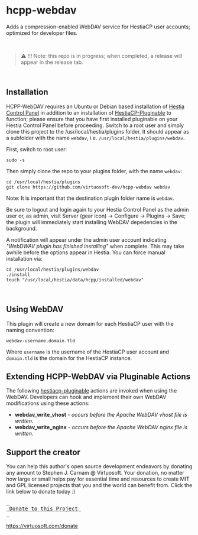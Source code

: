 # hcpp-webdav
Adds a compression-enabled WebDAV service for HestiaCP user accounts; optimized for developer files.

&nbsp;
 > :warning: !!! Note: this repo is in progress; when completed, a release will appear in the release tab.
 
&nbsp;
## Installation
HCPP-WebDAV requires an Ubuntu or Debian based installation of [Hestia Control Panel](https://hestiacp.com) in addition to an installation of [HestiaCP-Pluginable](https://github.com/virtuosoft-dev/hestiacp-pluginable) to function; please ensure that you have first installed pluginable on your Hestia Control Panel before proceeding. Switch to a root user and simply clone this project to the /usr/local/hestia/plugins folder. It should appear as a subfolder with the name `webdav`, i.e. `/usr/local/hestia/plugins/webdav`.

First, switch to root user:
```
sudo -s
```

Then simply clone the repo to your plugins folder, with the name `webdav`:

```
cd /usr/local/hestia/plugins
git clone https://github.com/virtuosoft-dev/hcpp-webdav webdav
```

Note: It is important that the destination plugin folder name is `webdav`.


Be sure to logout and login again to your Hestia Control Panel as the admin user or, as admin, visit Server (gear icon) -> Configure -> Plugins -> Save; the plugin will immediately start installing WebDAV depedencies in the background. 

A notification will appear under the admin user account indicating *"WebDWAV plugin has finished installing"* when complete. This may take awhile before the options appear in Hestia. You can force manual installation via:

```
cd /usr/local/hestia/plugins/webdav
./install
touch "/usr/local/hestia/data/hcpp/installed/webdav"
```

&nbsp;
## Using WebDAV
This plugin will create a new domain for each HestiaCP user with the naming convention:

```
webdav-username.domain.tld
```

Where `username` is the username of the HestiaCP user account and `domain.tld` is the domain for the HestiaCP instance.

## Extending HCPP-WebDAV via Pluginable Actions
The following [hestiacp-pluginable](https://github.com/virtuosoft-dev/hestiacp-pluginable) actions are invoked when using
the WebDAV. Developers can hook and implement their own WebDAV modifications using these actions:

* **webdav_write_vhost** - *occurs before the Apache WebDAV vhost file is written.*
* **webdav_write_nginx** - *occurs before the Apache WebDAV nginx file is written.* 
 


## Support the creator
You can help this author's open source development endeavors by donating any amount to Stephen J. Carnam @ Virtuosoft. Your donation, no matter how large or small helps pay for essential time and resources to create MIT and GPL licensed projects that you and the world can benefit from. Click the link below to donate today :)
<div>
         

[<kbd> <br> Donate to this Project <br> </kbd>][KBD]


</div>


<!---------------------------------------------------------------------------->

[KBD]: https://virtuosoft.com/donate

https://virtuosoft.com/donate
